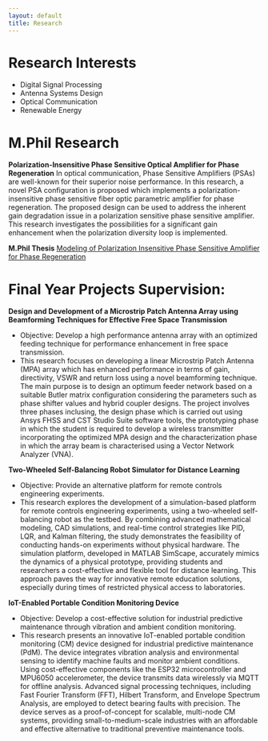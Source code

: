 ```yaml
---
layout: default
title: Research
---
```


# Research Interests

- Digital Signal Processing
- Antenna Systems Design
- Optical Communication
- Renewable Energy

# M.Phil Research

**Polarization-Insensitive Phase Sensitive Optical Amplifier for Phase Regeneration**
In optical communication, Phase Sensitive Amplifiers (PSAs) are well-known for their superior noise performance. In this research, a novel PSA configuration is proposed which implements a polarization-insensitive phase sensitive fiber optic parametric amplifier for phase regeneration. The proposed design can be used to address the inherent gain degradation issue in a polarization sensitive phase sensitive amplifier. This research investigates the possibilities for a significant gain enhancement when the polarization diversity loop is implemented.

**M.Phil Thesis**
<a href="http://dl.lib.uom.lk:8080/server/api/core/bitstreams/417a0a61-4fe6-4b9b-ad6f-3fa1f7bddcb6/content" target="_blank" rel="noopener noreferrer">Modeling of Polarization Insensitive Phase Sensitive Amplifier for Phase Regeneration</a>

# Final Year Projects Supervision:

  **Design and Development of a Microstrip Patch Antenna Array using Beamforming Techniques for Effective Free Space Transmission**
  - Objective: Develop a high performance antenna array with an optimized feeding technique for performance enhancement in free space transmission.
  - This  research focuses on developing a linear Microstrip Patch Antenna (MPA) array which has enhanced performance in terms of gain, directivity, VSWR and return loss using a novel beamforming technique. The main purpose is to design an optimum feeder network based on a suitable Butler matrix configuration considering the parameters such as phase shifter values and hybrid coupler designs. The project involves three phases inclusing, the design phase which is carried out using Ansys FHSS and CST Studio Suite software tools, the prototyping phase in which the student is required to develop a wireless transmitter incorporating the optimized MPA design and the characterization phase in which the array beam is characterised using a Vector Network Analyzer (VNA).

  **Two-Wheeled Self-Balancing Robot Simulator for Distance Learning**
  - Objective: Provide an alternative platform for remote controls engineering experiments.
  - This research explores the development of a simulation-based platform for remote controls engineering experiments, using a two-wheeled self-balancing robot as the testbed. By combining advanced mathematical modeling, CAD simulations, and real-time control strategies like PID, LQR, and Kalman filtering, the study demonstrates the feasibility of conducting hands-on experiments without physical hardware. The simulation platform, developed in MATLAB SimScape, accurately mimics the dynamics of a physical prototype, providing students and researchers a cost-effective and flexible tool for distance learning. This approach paves the way for innovative remote education solutions, especially during times of restricted physical access to laboratories.
 
  **IoT-Enabled Portable Condition Monitoring Device**
  - Objective: Develop a cost-effective solution for industrial predictive maintenance through vibration and ambient condition monitoring.
  - This research presents an innovative IoT-enabled portable condition monitoring (CM) device designed for industrial predictive maintenance (PdM). The device integrates vibration analysis and environmental sensing to identify machine faults and monitor ambient conditions. Using cost-effective components like the ESP32 microcontroller and MPU6050 accelerometer, the device transmits data wirelessly via MQTT for offline analysis. Advanced signal processing techniques, including Fast Fourier Transform (FFT), Hilbert Transform, and Envelope Spectrum Analysis, are employed to detect bearing faults with precision. The device serves as a proof-of-concept for scalable, multi-node CM systems, providing small-to-medium-scale industries with an affordable and effective alternative to traditional preventive maintenance tools.
